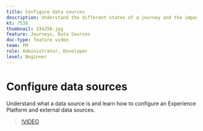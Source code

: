 ```yaml
---
title: Configure data sources
description: Understand the different states of a journey and the impact of publishing.
kt: 7538
thumbnail: 334256.jpg
feature: Journeys, Data Sources
doc-type: feature video
team: PM
role: Administrator, Developer
level: Beginner
---
```


# Configure data sources

Understand what a data source is and learn how to configure an Experience Platform and external data sources.

>[!VIDEO](https://video.tv.adobe.com/v/334256?quality=12)

